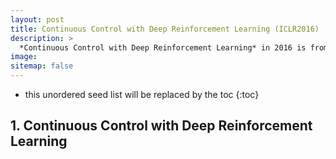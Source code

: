 ```yaml
---
layout: post
title: Continuous Control with Deep Reinforcement Learning (ICLR2016)
description: >
  *Continuous Control with Deep Reinforcement Learning* in 2016 is from Google DeepMind.
image: 
sitemap: false
---
```


* this unordered seed list will be replaced by the toc
{:toc}

## 1. Continuous Control with Deep Reinforcement Learning